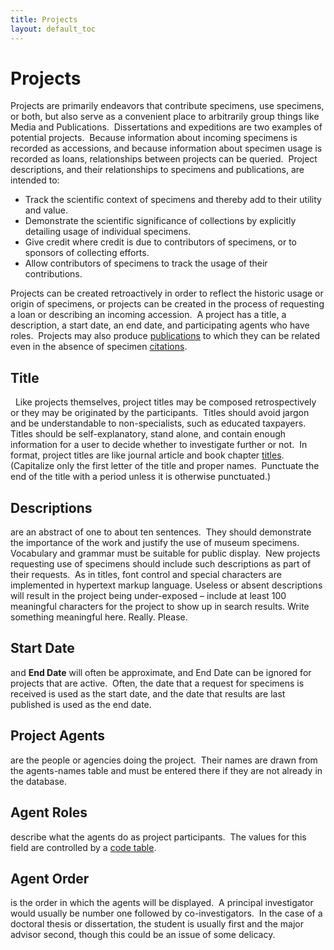 ```yaml
---
title: Projects
layout: default_toc
---
```


# Projects



Projects are primarily endeavors that contribute specimens, use
specimens, or both, but also serve as a convenient place to arbitrarily
group things like Media and Publications.  Dissertations and expeditions
are two examples of potential projects.  Because information about
incoming specimens is recorded as accessions, and because information
about specimen usage is recorded as loans, relationships between
projects can be queried.  Project descriptions, and their relationships
to specimens and publications, are intended to:

-   Track the scientific context of specimens and thereby add to their
    utility and value.
-   Demonstrate the scientific significance of collections by explicitly
    detailing usage of individual specimens.
-   Give credit where credit is due to contributors of specimens, or to
    sponsors of collecting efforts.
-   Allow contributors of specimens to track the usage of
    their contributions.

Projects can be created retroactively in order to reflect the historic
usage or origin of specimens, or projects can be created in the process
of requesting a loan or describing an incoming accession.  A project has
a title, a description, a start date, an end date, and participating
agents who have roles.  Projects may also produce
[publications](publication.html) to which they can be related even in
the absence of specimen [citations](publication.html#citation).


## Title

  Like projects themselves, project titles may be composed
retrospectively or they may be originated by the participants.  Titles
should avoid jargon and be understandable to non-specialists, such as
educated taxpayers. Titles should be self-explanatory, stand alone, and
contain enough information for a user to decide whether to investigate
further or not.  In format, project titles are like journal article and
book chapter [titles](publication.html#title).  (Capitalize only the
first letter of the title and proper names.  Punctuate the end of the
title with a period unless it is otherwise punctuated.)


## Descriptions

 are an abstract of one to about ten sentences.  They
should demonstrate the importance of the work and justify the use of
museum specimens.  Vocabulary and grammar must be suitable for public
display.  New projects requesting use of specimens should include such
descriptions as part of their requests.  As in titles, font control and
special characters are implemented in hypertext markup language. Useless
or absent descriptions will result in the project being under-exposed –
include at least 100 meaningful characters for the project to show up in
search results. Write something meaningful here. Really. Please.


## Start Date

 and **End Date** will often be approximate, and End Date
can be ignored for projects that are active.  Often, the date that a
request for specimens is received is used as the start date, and the
date that results are last published is used as the end date.


## Project Agents

 are the people or agencies doing the project.  Their
names are drawn from the agents-names table and must be entered there if
they are not already in the database.


## Agent Roles

 describe what the agents do as project participants. 
The values for this field are controlled by a [code
table](http://arctos.database.museum/info/ctDocumentation.cfm?table=CTPROJECT_AGENT_ROLE).


## Agent Order

 is the order in which the agents will be displayed.  A
principal investigator would usually be number one followed by
co-investigators.  In the case of a doctoral thesis or dissertation, the
student is usually first and the major advisor second, though this could
be an issue of some delicacy.
